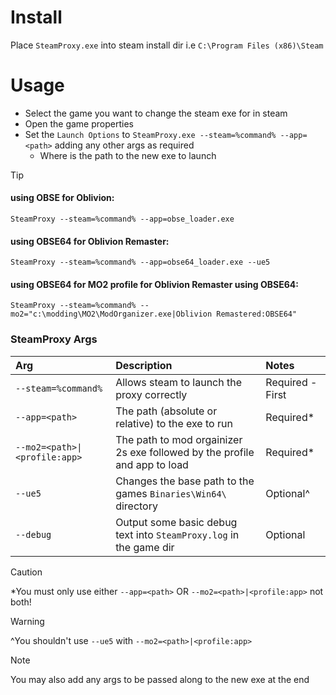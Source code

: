 # Install
Place `SteamProxy.exe` into steam install dir i.e `C:\Program Files (x86)\Steam` 

# Usage
 * Select the game you want to change the steam exe for in steam
 * Open the game properties
 * Set the `Launch Options` to `SteamProxy.exe --steam=%command% --app=<path>` adding any other args as required
   * Where <path> is the path to the new exe to launch

> [!TIP]
> #### using OBSE for Oblivion:
> `SteamProxy --steam=%command% --app=obse_loader.exe`
> #### using OBSE64 for Oblivion Remaster:
> `SteamProxy --steam=%command% --app=obse64_loader.exe --ue5`
> #### using OBSE64 for MO2 profile for Oblivion Remaster using OBSE64:
> `SteamProxy --steam=%command% --mo2="c:\modding\MO2\ModOrganizer.exe|Oblivion Remastered:OBSE64"`

### SteamProxy Args

| Arg                 | Description                                                                        | Notes            |
| :------------------ | :--------------------------------------------------------------------------------- | :--------------- |
| `--steam=%command%` | Allows steam to launch the proxy correctly                                         | Required - First |
| `--app=<path>`      | The path (absolute or relative) to the exe to run                                  | Required*        |
| `--mo2=<path>\|<profile:app>`| The path to mod orgainizer 2s exe followed by the profile and app to load | Required*        |
| `--ue5`             | Changes the base path to the games `Binaries\Win64\` directory                     | Optional^        |
| `--debug`           | Output some basic debug text into `SteamProxy.log` in the game dir                 | Optional         |

> [!CAUTION]  
> *You must only use either `--app=<path>` OR `--mo2=<path>|<profile:app>` not both!

> [!WARNING]  
> ^You shouldn't use `--ue5` with `--mo2=<path>|<profile:app>`

> [!NOTE]
> You may also add any args to be passed along to the new exe at the end
